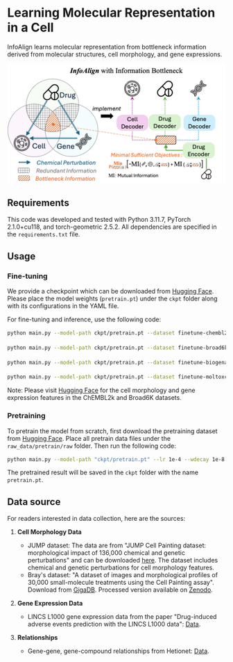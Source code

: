 # Learning Molecular Representation in a Cell

InfoAlign learns molecular representation from bottleneck information derived from molecular structures, cell morphology, and gene expressions.

![InfoAlign](assets/infoalign.png)

## Requirements

This code was developed and tested with Python 3.11.7, PyTorch 2.1.0+cu118, and torch-geometric 2.5.2. All dependencies are specified in the `requirements.txt` file.

## Usage

### Fine-tuning

We provide a checkpoint which can be downloaded from [Hugging Face](https://huggingface.co/liuganghuggingface/InfoAlign-Pretrained). Please place the model weights (`pretrain.pt`) under the `ckpt` folder along with its configurations in the YAML file.

For fine-tuning and inference, use the following code:

```bash
python main.py --model-path ckpt/pretrain.pt --dataset finetune-chembl2k

python main.py --model-path ckpt/pretrain.pt --dataset finetune-broad6k

python main.py --model-path ckpt/pretrain.pt --dataset finetune-biogenadme

python main.py --model-path ckpt/pretrain.pt --dataset finetune-moltoxcast
```

Note: Please visit [Hugging Face](https://huggingface.co/liuganghuggingface/InfoAlign-Pretrained) for the cell morphology and gene expression features in the ChEMBL2k and Broad6K datasets.

### Pretraining

To pretrain the model from scratch, first download the pretraining dataset from [Hugging Face](https://huggingface.co/datasets/liuganghuggingface/InfoAlign-Data). Place all pretrain data files under the `raw_data/pretrain/raw` folder. Then run the following code:

```bash
python main.py --model-path "ckpt/pretrain.pt" --lr 1e-4 --wdecay 1e-8 --batch-size 3072
```

The pretrained result will be saved in the `ckpt` folder with the name `pretrain.pt`.


## Data source

For readers interested in data collection, here are the sources:

1. **Cell Morphology Data**
   - JUMP dataset: The data are from "JUMP Cell Painting dataset: morphological impact of 136,000 chemical and genetic perturbations" and can be downloaded [here](https://github.com/jump-cellpainting/datasets/blob/1c245002cbcaea9156eea56e61baa52ad8307db3/profile_index.csv). The dataset includes chemical and genetic perturbations for cell morphology features.
   - Bray's dataset: "A dataset of images and morphological profiles of 30,000 small-molecule treatments using the Cell Painting assay". Download from [GigaDB](http://gigadb.org/dataset/100351). Processed version available on [Zenodo](https://zenodo.org/records/7589312).

2. **Gene Expression Data**
   - LINCS L1000 gene expression data from the paper "Drug-induced adverse events prediction with the LINCS L1000 data": [Data](https://maayanlab.net/SEP-L1000/#download).

3. **Relationships**
   - Gene-gene, gene-compound relationships from Hetionet: [Data](https://github.com/hetio/hetionet).